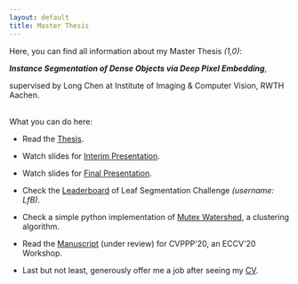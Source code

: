 ```yaml
---
layout: default
title: Master Thesis
---
```


Here, you can find all information about my Master Thesis *(1,0)*: 

***Instance Segmentation of Dense Objects via Deep Pixel Embedding***,

supervised by Long Chen at Institute of Imaging & Computer Vision, RWTH Aachen.
<br/><br/> 

What you can do here:

+ Read the <a href="https://yuliwu.github.io/cloud/ma/Thesis.pdf" target="_blank">Thesis</a>.

+ Watch slides for <a href="https://yuliwu.github.io/cloud/ma/interim_slides/" target="_blank">Interim Presentation</a>.

+ Watch slides for <a href="https://yuliwu.github.io/cloud/ma/final_slides/" target="_blank">Final Presentation</a>.

+ Check the <a href="https://competitions.codalab.org/competitions/18405#results" target="_blank">Leaderboard</a> of Leaf Segmentation Challenge *(username: LfB)*.

+ Check a simple python implementation of <a href="https://gist.github.com/yuliwu/7b1e05952a0653d7877761d9eec3a200" target="_blank">Mutex Watershed</a>, a clustering algorithm.

+ Read the <a href="https://yuliwu.github.io/cloud/pub/CVPPP2020.pdf" target="_blank">Manuscript</a> (under review) for CVPPP'20, an ECCV'20 Workshop.

+ Last but not least, generously offer me a job after seeing my <a href="https://yuliwu.github.io/cv/" target="_blank">CV</a>.